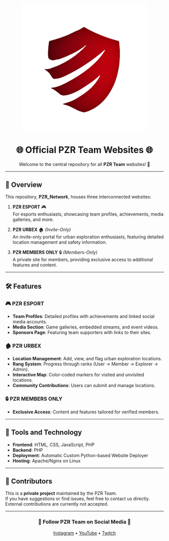 <div align="center">
  <img src="images/logo/pzr_shield_transparent.png" width="400" alt="PZR Logo">
  <h1>🌐 Official PZR Team Websites 🌐</h1>
  <p>Welcome to the central repository for all <strong>PZR Team</strong> websites! 🚀</p>
</div>

---

## 📂 Overview

This repository, **PZR_Network**, houses three interconnected websites:

1. **PZR ESPORT** 🎮  
   For esports enthusiasts, showcasing team profiles, achievements, media galleries, and more.

2. **PZR URBEX** 🏚️ *(Invite-Only)*  
  An invite-only portal for urban exploration enthusiasts, featuring detailed location management and safety information.

3. **PZR MEMBERS ONLY** 🔒 *(Members-Only)*  
   A private site for members, providing exclusive access to additional features and content.

---

## 🛠️ Features

### 🎮 PZR ESPORT
- **Team Profiles**: Detailed profiles with achievements and linked social media accounts.  
- **Media Section**: Game galleries, embedded streams, and event videos.  
- **Sponsors Page**: Featuring team supporters with links to their sites.  

### 🏚️ PZR URBEX
- **Location Management**: Add, view, and flag urban exploration locations.  
- **Rang System**: Progress through ranks (User → Member → Explorer → Admin).   
- **Interactive Map**: Color-coded markers for visited and unvisited locations.  
- **Community Contributions**: Users can submit and manage locations.

### 🔒 PZR MEMBERS ONLY
- **Exclusive Access**: Content and features tailored for verified members.  

---

## 🔧 Tools and Technology

- **Frontend**: HTML, CSS, JavaScript, PHP
- **Backend**: PHP
- **Deployment**: Automatic Custom Python-based Website Deployer
- **Hosting**: Apache/Nginx on Linux

---

## 👥 Contributors

This is a **private project** maintained by the PZR Team.  
If you have suggestions or find issues, feel free to contact us directly.  
External contributions are currently not accepted.

---

<div align="center">
  <h3>🙌 Follow PZR Team on Social Media 🙌</h3>
  <p>
    <a href="https://www.instagram.com/pzrteamofficial" target="_blank">Instagram</a> •
    <a href="https://www.youtube.com/@pzrteamofficial" target="_blank">YouTube</a> •
    <a href="https://www.twitch.tv/pzrteam" target="_blank">Twitch</a>
  </p>
</div>
